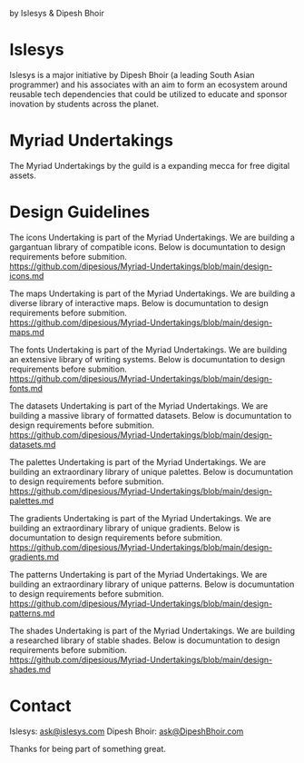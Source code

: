 by Islesys & Dipesh Bhoir

# Islesys
Islesys is a major initiative by Dipesh Bhoir (a leading South Asian programmer) and his associates with an aim to form an ecosystem around reusable tech dependencies that could be utilized to educate and sponsor inovation by students across the planet. 

# Myriad Undertakings
The Myriad Undertakings by the guild is a expanding mecca for free digital assets. 

# Design Guidelines
The icons Undertaking is part of the Myriad Undertakings. We are building a gargantuan library of compatible icons. Below is documuntation to design requirements before submition.<br />
https://github.com/dipesious/Myriad-Undertakings/blob/main/design-icons.md

The maps Undertaking is part of the Myriad Undertakings. We are building a diverse library of interactive maps. Below is documuntation to design requirements before submition.<br />
https://github.com/dipesious/Myriad-Undertakings/blob/main/design-maps.md

The fonts Undertaking is part of the Myriad Undertakings. We are building an extensive library of writing systems. Below is documuntation to design requirements before submition.<br />
https://github.com/dipesious/Myriad-Undertakings/blob/main/design-fonts.md

The datasets Undertaking is part of the Myriad Undertakings. We are building a massive library of formatted datasets. Below is documuntation to design requirements before submition.<br />
https://github.com/dipesious/Myriad-Undertakings/blob/main/design-datasets.md

The palettes Undertaking is part of the Myriad Undertakings. We are building an extraordinary library of unique palettes. Below is documuntation to design requirements before submition.<br />
https://github.com/dipesious/Myriad-Undertakings/blob/main/design-palettes.md

The gradients Undertaking is part of the Myriad Undertakings. We are building an extraordinary library of unique gradients. Below is documuntation to design requirements before submition.<br />
https://github.com/dipesious/Myriad-Undertakings/blob/main/design-gradients.md

The patterns Undertaking is part of the Myriad Undertakings. We are building an extraordinary library of unique patterns. Below is documuntation to design requirements before submition.<br />
https://github.com/dipesious/Myriad-Undertakings/blob/main/design-patterns.md

The shades Undertaking is part of the Myriad Undertakings. We are building a researched library of stable shades. Below is documuntation to design requirements before submition.<br />
https://github.com/dipesious/Myriad-Undertakings/blob/main/design-shades.md

# Contact
Islesys: ask@islesys.com
Dipesh Bhoir: ask@DipeshBhoir.com

Thanks for being part of something great.
